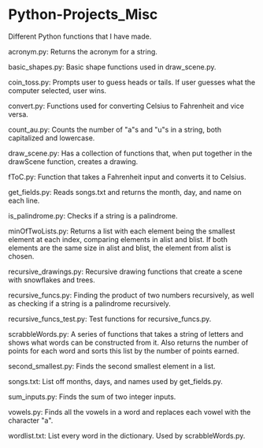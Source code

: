 # Python-Projects_Misc
Different Python functions that I have made.

acronym.py: Returns the acronym for a string.

basic_shapes.py: Basic shape functions used in draw_scene.py.

coin_toss.py: Prompts user to guess heads or tails. If user guesses what the computer selected, user wins.

convert.py: Functions used for converting Celsius to Fahrenheit and vice versa.

count_au.py: Counts the number of "a"s and "u"s in a string, both capitalized and lowercase.

draw_scene.py: Has a collection of functions that, when put together in the drawScene function, creates a drawing.

fToC.py: Function that takes a Fahrenheit input and converts it to Celsius.

get_fields.py: Reads songs.txt and returns the month, day, and name on each line.

is_palindrome.py: Checks if a string is a palindrome.

minOfTwoLists.py: Returns a list with each element being the smallest element at each index, comparing elements in alist and blist. 
If both elements are the same size in alist and blist, the element from alist is chosen.

recursive_drawings.py: Recursive drawing functions that create a scene with snowflakes and trees.

recursive_funcs.py: Finding the product of two numbers recursively, as well as checking if a string is a palindrome recursively.

recursive_funcs_test.py: Test functions for recursive_funcs.py.

scrabbleWords.py: A series of functions that takes a string of letters and shows what words can be constructed from it.
Also returns the number of points for each word and sorts this list by the number of points earned.

second_smallest.py: Finds the second smallest element in a list.

songs.txt: List off months, days, and names used by get_fields.py.

sum_inputs.py: Finds the sum of two integer inputs.

vowels.py: Finds all the vowels in a word and replaces each vowel with the character "a".

wordlist.txt: List every word in the dictionary. Used by scrabbleWords.py.


